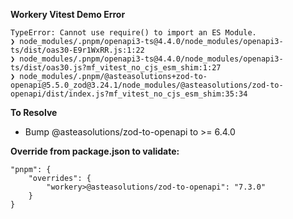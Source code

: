 **Workery Vitest Demo Error**

```
TypeError: Cannot use require() to import an ES Module.
❯ node_modules/.pnpm/openapi3-ts@4.4.0/node_modules/openapi3-ts/dist/oas30-E9r1WxRR.js:1:22
❯ node_modules/.pnpm/openapi3-ts@4.4.0/node_modules/openapi3-ts/dist/oas30.js?mf_vitest_no_cjs_esm_shim:1:27
❯ node_modules/.pnpm/@asteasolutions+zod-to-openapi@5.5.0_zod@3.24.1/node_modules/@asteasolutions/zod-to-openapi/dist/index.js?mf_vitest_no_cjs_esm_shim:35:34
```

**To Resolve**
- Bump @asteasolutions/zod-to-openapi to >= 6.4.0

**Override from package.json to validate:**

```
"pnpm": {
	"overrides": {
		"workery>@asteasolutions/zod-to-openapi": "7.3.0"
	}
}
```
